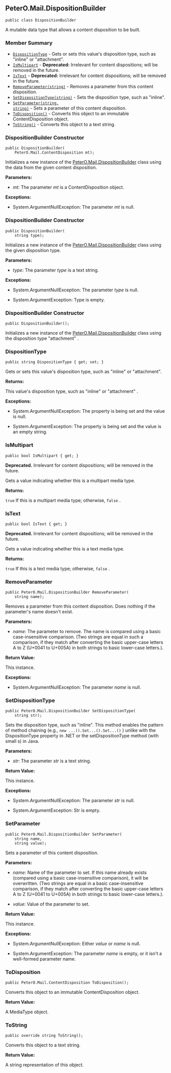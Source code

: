 ## PeterO.Mail.DispositionBuilder

    public class DispositionBuilder

A mutable data type that allows a content disposition to be built.

### Member Summary
* <code>[DispositionType](#DispositionType)</code> - Gets or sets this value's disposition type, such as "inline" or "attachment".
* <code>[IsMultipart](#IsMultipart)</code> - <b>Deprecated:</b> Irrelevant for content dispositions; will be removed in the future.
* <code>[IsText](#IsText)</code> - <b>Deprecated:</b> Irrelevant for content dispositions; will be removed in the future.
* <code>[RemoveParameter(string)](#RemoveParameter_string)</code> - Removes a parameter from this content disposition.
* <code>[SetDispositionType(string)](#SetDispositionType_string)</code> - Sets the disposition type, such as "inline".
* <code>[SetParameter(string, string)](#SetParameter_string_string)</code> - Sets a parameter of this content disposition.
* <code>[ToDisposition()](#ToDisposition)</code> - Converts this object to an immutable ContentDisposition object.
* <code>[ToString()](#ToString)</code> - Converts this object to a text string.

<a id="Void_ctor_PeterO_Mail_ContentDisposition"></a>
### DispositionBuilder Constructor

    public DispositionBuilder(
        PeterO.Mail.ContentDisposition mt);

Initializes a new instance of the [PeterO.Mail.DispositionBuilder](PeterO.Mail.DispositionBuilder.md) class using the data from the given content disposition.

<b>Parameters:</b>

 * <i>mt</i>: The parameter  <i>mt</i>
 is a ContentDisposition object.

<b>Exceptions:</b>

 * System.ArgumentNullException:
The parameter  <i>mt</i>
 is null.

<a id="Void_ctor_System_String"></a>
### DispositionBuilder Constructor

    public DispositionBuilder(
        string type);

Initializes a new instance of the [PeterO.Mail.DispositionBuilder](PeterO.Mail.DispositionBuilder.md) class using the given disposition type.

<b>Parameters:</b>

 * <i>type</i>: The parameter  <i>type</i>
 is a text string.

<b>Exceptions:</b>

 * System.ArgumentNullException:
The parameter  <i>type</i>
 is null.

 * System.ArgumentException:
Type is empty.

<a id="Void_ctor"></a>
### DispositionBuilder Constructor

    public DispositionBuilder();

Initializes a new instance of the [PeterO.Mail.DispositionBuilder](PeterO.Mail.DispositionBuilder.md) class using the disposition type "attachment" .

<a id="DispositionType"></a>
### DispositionType

    public string DispositionType { get; set; }

Gets or sets this value's disposition type, such as "inline" or "attachment".

<b>Returns:</b>

This value's disposition type, such as "inline" or "attachment" .

<b>Exceptions:</b>

 * System.ArgumentNullException:
The property is being set and the value is null.

 * System.ArgumentException:
The property is being set and the value is an empty string.

<a id="IsMultipart"></a>
### IsMultipart

    public bool IsMultipart { get; }

<b>Deprecated.</b> Irrelevant for content dispositions; will be removed in the future.

Gets a value indicating whether this is a multipart media type.

<b>Returns:</b>

 `true`  If this is a multipart media type; otherwise,  `false` .

<a id="IsText"></a>
### IsText

    public bool IsText { get; }

<b>Deprecated.</b> Irrelevant for content dispositions; will be removed in the future.

Gets a value indicating whether this is a text media type.

<b>Returns:</b>

 `true`  If this is a text media type; otherwise,  `false` .

<a id="RemoveParameter_string"></a>
### RemoveParameter

    public PeterO.Mail.DispositionBuilder RemoveParameter(
        string name);

Removes a parameter from this content disposition. Does nothing if the parameter's name doesn't exist.

<b>Parameters:</b>

 * <i>name</i>: The parameter to remove. The name is compared using a basic case-insensitive comparison. (Two strings are equal in such a comparison, if they match after converting the basic upper-case letters A to Z (U+0041 to U+005A) in both strings to basic lower-case letters.).

<b>Return Value:</b>

This instance.

<b>Exceptions:</b>

 * System.ArgumentNullException:
The parameter  <i>name</i>
 is null.

<a id="SetDispositionType_string"></a>
### SetDispositionType

    public PeterO.Mail.DispositionBuilder SetDispositionType(
        string str);

Sets the disposition type, such as "inline". This method enables the pattern of method chaining (e.g.,  `new
            ...().Set...().Set...()`  ) unlike with the DispositionType property in .NET or the setDispositionType method (with small s) in Java.

<b>Parameters:</b>

 * <i>str</i>: The parameter  <i>str</i>
 is a text string.

<b>Return Value:</b>

This instance.

<b>Exceptions:</b>

 * System.ArgumentNullException:
The parameter  <i>str</i>
 is null.

 * System.ArgumentException:
Str is empty.

<a id="SetParameter_string_string"></a>
### SetParameter

    public PeterO.Mail.DispositionBuilder SetParameter(
        string name,
        string value);

Sets a parameter of this content disposition.

<b>Parameters:</b>

 * <i>name</i>: Name of the parameter to set. If this name already exists (compared using a basic case-insensitive comparison), it will be overwritten. (Two strings are equal in a basic case-insensitive comparison, if they match after converting the basic upper-case letters A to Z (U+0041 to U+005A) in both strings to basic lower-case letters.).

 * <i>value</i>: Value of the parameter to set.

<b>Return Value:</b>

This instance.

<b>Exceptions:</b>

 * System.ArgumentNullException:
Either  <i>value</i>
 or  <i>name</i>
 is null.

 * System.ArgumentException:
The parameter  <i>name</i>
 is empty, or it isn't a well-formed parameter name.

<a id="ToDisposition"></a>
### ToDisposition

    public PeterO.Mail.ContentDisposition ToDisposition();

Converts this object to an immutable ContentDisposition object.

<b>Return Value:</b>

A MediaType object.

<a id="ToString"></a>
### ToString

    public override string ToString();

Converts this object to a text string.

<b>Return Value:</b>

A string representation of this object.
